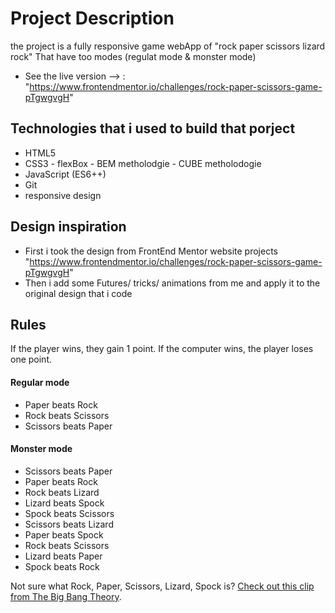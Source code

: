 # Project Description

the project is a fully responsive game webApp of "rock paper scissors lizard rock" That have too modes (regulat mode & monster mode)

- See the live version --> : "https://www.frontendmentor.io/challenges/rock-paper-scissors-game-pTgwgvgH"

## Technologies that i used to build that porject

- HTML5
- CSS3 - flexBox - BEM metholodgie - CUBE metholodogie
- JavaScript (ES6++)
- Git 
- responsive design

## Design inspiration

- First i took the design from FrontEnd Mentor website projects "https://www.frontendmentor.io/challenges/rock-paper-scissors-game-pTgwgvgH"
- Then i add some Futures/ tricks/ animations from me and apply it to the original design that i code

## Rules

If the player wins, they gain 1 point. If the computer wins, the player loses one point.

#### Regular mode

- Paper beats Rock
- Rock beats Scissors
- Scissors beats Paper

#### Monster mode

- Scissors beats Paper
- Paper beats Rock
- Rock beats Lizard
- Lizard beats Spock
- Spock beats Scissors
- Scissors beats Lizard
- Paper beats Spock
- Rock beats Scissors
- Lizard beats Paper
- Spock beats Rock

Not sure what Rock, Paper, Scissors, Lizard, Spock is? [Check out this clip from The Big Bang Theory](https://www.youtube.com/watch?v=iSHPVCBsnLw).

